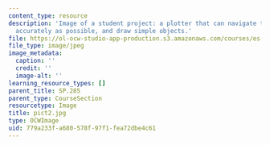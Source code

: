 ```yaml
---
content_type: resource
description: 'Image of a student project: a plotter that can navigate to a point as
  accurately as possible, and draw simple objects.'
file: https://ol-ocw-studio-app-production.s3.amazonaws.com/courses/es-293-lego-robotics-spring-2007/779a233fa680578f97f1fea72dbe4c61_pict2.jpg
file_type: image/jpeg
image_metadata:
  caption: ''
  credit: ''
  image-alt: ''
learning_resource_types: []
parent_title: SP.285
parent_type: CourseSection
resourcetype: Image
title: pict2.jpg
type: OCWImage
uid: 779a233f-a680-578f-97f1-fea72dbe4c61
---
```

